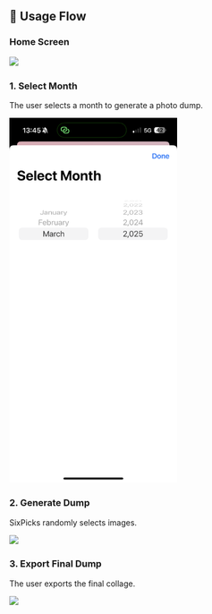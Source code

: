 ## 📱 Usage Flow


### Home Screen
<img src="/screenshots/Photo-2.PNG" width="300">

### 1. Select Month
The user selects a month to generate a photo dump.

<img src="/screenshots/Photo-3.PNG" width="300">

### 2. Generate Dump
SixPicks randomly selects images.

<img src="/screenshots/Photo-1.PNG" width="300">

### 3. Export Final Dump
The user exports the final collage.

<img src="docs/screenshots/Photo-4.PNG" width="300">

